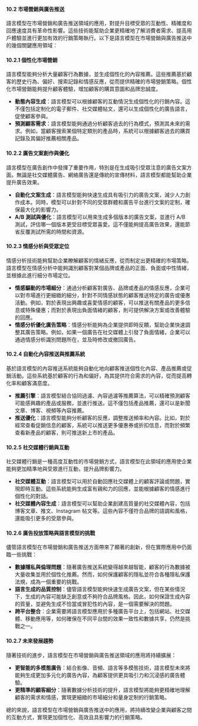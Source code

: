#### **10.2 市場營銷與廣告推送**

語言模型在市場營銷和廣告推送領域的應用，對提升目標受眾的互動性、精確度和回應速度具有革命性影響。這些技術能幫助企業更精確地了解消費者需求、提高用戶體驗並進行更加有效的行銷策略執行。以下是語言模型在市場營銷與廣告推送中的幾個關鍵應用領域：

#### **10.2.1 個性化市場營銷**

語言模型能夠分析大量顧客行為數據，並生成個性化的內容推薦。這些推薦基於顧客的歷史行為、偏好、搜索記錄和情感反應，從而提供精確的市場營銷策略。個性化市場營銷能夠提升顧客體驗，增加顧客的購買意圖和品牌忠誠度。

- **動態內容生成**：語言模型可以根據顧客的互動情況生成個性化的行銷內容。這不僅包括定制化的電子郵件、社交媒體帖文，還可以生成個性化的廣告語言，促使顧客參與。
- **預測顧客需求**：語言模型能夠通過分析顧客過去的行為模式，預測其未來的需求。例如，當顧客搜索某個特定類別的產品時，系統可以根據顧客過去的購買記錄及其偏好推薦相關產品。

#### **10.2.2 廣告文案創作與優化**

語言模型在廣告創作中發揮了重要作用，特別是在生成吸引受眾注意的廣告文案方面。無論是社交媒體廣告、網絡廣告還是傳統的宣傳材料，語言模型都能幫助企業提升廣告效果。

- **自動化文案生成**：語言模型能夠快速生成具有吸引力的廣告文案，減少人力創作成本。同時，模型可以針對不同的受眾群體和廣告平台進行文案的定制，確保最大化的影響力。
- **A/B 測試與優化**：語言模型可以用來生成多個版本的廣告文案，並進行 A/B 測試，評估哪一個版本更受目標受眾喜愛。這不僅能夠提高廣告效果，還能節省反覆測試所需的時間和資源。

#### **10.2.3 情感分析與受眾定位**

情感分析技術能夠幫助企業瞭解顧客的情緒反應，從而制定出更精確的市場策略。語言模型在情感分析中能夠識別顧客對某個品牌或產品的正面、負面或中性情緒，並根據此進行細分市場定位。

- **情感驅動的市場細分**：通過分析顧客對廣告、品牌或產品的情感反應，企業可以對市場進行更細緻的細分，針對不同情感狀態的顧客推送特定的廣告或優惠活動。例如，對於表現出興趣或喜愛情感的顧客，可以推送有關產品的更多信息或特殊優惠；而對於表現出負面情緒的顧客，則可提供解決方案或改善體驗的回應。
- **情感分析優化廣告策略**：情感分析能夠為企業提供即時反饋，幫助企業快速調整其廣告策略。例如，如果一個廣告在社交媒體上引發了負面情緒，企業可以通過情感分析識別問題所在，並及時修改或撤回廣告。

#### **10.2.4 自動化內容推送與推薦系統**

基於語言模型的內容推送系統能夠自動化地向顧客推送個性化內容、產品推薦或促銷活動。這些系統基於顧客的行為和偏好，為其提供符合需求的內容，從而提高轉化率和顧客滿意度。

- **推薦引擎**：語言模型結合協同過濾、內容過濾等推薦算法，可以精確預測顧客可能感興趣的產品或服務，並進行推送。這不僅包括產品推薦，還可以是新聞文章、博客、視頻等內容推薦。
- **推送優化**：語言模型能夠分析顧客的反應，調整推送頻率和內容。比如，對於經常查看促銷信息的顧客，系統可以推送更多優惠券或折扣信息，而對於頻繁查看新產品的顧客，則可推送新上市的產品。

#### **10.2.5 社交媒體行銷與互動**

社交媒體行銷是一種高度互動性的市場營銷方式，語言模型在此領域的應用使企業能夠更加精準地與受眾進行互動，提升品牌影響力。

- **社交媒體互動**：語言模型可以用於自動回應社交媒體上的顧客評論或問題，實現即時互動。這些系統能夠生成富有親和力的回應，並能根據顧客的情感進行個性化的對話。
- **社交媒體內容生成**：語言模型可以幫助企業創建高質量的社交媒體內容，包括博客文章、推文、Instagram 帖文等。這些內容不僅符合品牌的語調和風格，還能吸引更多的受眾參與。

#### **10.2.6 廣告投放策略與語言模型的挑戰**

儘管語言模型在市場營銷和廣告推送方面帶來了顯著的創新，但在實際應用中仍面臨一些挑戰：

- **數據隱私與倫理問題**：隨著廣告推送系統變得越來越智能，顧客的行為數據被大量收集並用於個性化推薦。然而，如何保護顧客的隱私並符合各種隱私保護法規，成為一個重要的挑戰。
- **語言生成的品質控制**：儘管語言模型能夠快速生成廣告文案，但在某些情況下，生成的內容可能缺乏創意或不夠符合品牌風格。因此，如何保證生成內容的質量，並避免生成不恰當或冒犯性的內容，是一個需要解決的問題。
- **跨平台整合**：企業需要將語言模型應用於多種廣告平台上，包括網站、社交媒體、移動應用等，如何確保在不同平台間的效果一致性和數據共享，仍然是挑戰之一。

#### **10.2.7 未來發展趨勢**

隨著技術的進步，語言模型在市場營銷與廣告推送領域的應用將持續擴展：

- **更智能的多模態廣告**：結合影像、音頻、語言等多模態技術，語言模型未來將能夠生成更加多元化的廣告內容，為顧客提供更具吸引力和沉浸感的廣告體驗。
- **更精準的顧客細分**：隨著數據分析技術的提升，語言模型將能夠更精確地理解顧客的需求和情感，實現更細緻的市場細分和量身定制的行銷策略。

總的來說，語言模型在市場營銷與廣告推送中的應用，將持續改變企業與顧客之間的互動方式，實現更加個性化、高效且具影響力的行銷策略。